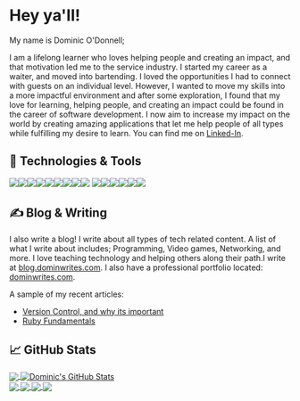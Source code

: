 # Hey ya'll!
My name is Dominic O'Donnell;

I am a lifelong learner who loves helping people and creating an impact, and that motivation led me to the service industry. I started my career as a waiter, and moved into bartending. I loved the opportunities I had to connect with guests on an individual level. However, I wanted to move my skills into a more impactful environment and after some exploration, I found that my love for learning, helping people, and creating an impact could be found in the career of software development. I now aim to increase my impact on the world by creating amazing applications that let me help people of all types while fulfilling my desire to learn. You can find me on [Linked-In][3].

## 🔧 Technologies & Tools
![](https://img.shields.io/badge/OS-Linux-informational?style=flat&logo=linux&logoColor=white&color=77b6ea)![](https://img.shields.io/badge/OS-MacOS-informational?style=flat&logo=MacOS&logoColor=white&color=77b6ea)![](https://img.shields.io/badge/Editor-VsCode-informational?style=flat&logo=visual-idea&logoColor=white&color=77b6ea)![](https://img.shields.io/badge/Code-Python-informational?style=flat&logo=python&logoColor=white&color=77b6ea)![](https://img.shields.io/badge/Code-JavaScript-informational?style=flat&logo=javascript&logoColor=white&color=77b6ea)![](https://img.shields.io/badge/Code-Ruby-informational?style=flat&logo=ruby&logoColor=white&color=77b6ea)![](https://img.shields.io/badge/Code-Sass-informational?style=flat&logo=sass&logoColor=white&color=77b6ea)![](https://img.shields.io/badge/Shell-Bash-informational?style=flat&logo=gnu-bash&logoColor=white&color=77b6ea)![](https://img.shields.io/badge/Shell-Zsh-informational?style=flat&logo=gnu-bash&logoColor=white&color=77b6ea)
![](https://img.shields.io/badge/Tools-PostgreSQL-informational?style=flat&logo=postgresql&logoColor=white&color=77b6ea)![](https://img.shields.io/badge/Tools-Apache-informational?style=flat&logo=apache&logoColor=white&color=77b6ea)![](https://img.shields.io/badge/Tools-Git-informational?style=flat&logo=git&logoColor=white&color=77b6ea)![](https://img.shields.io/badge/Tools-SQLite3-informational?style=flat&logo=sqlite&logoColor=white&color=77b6ea)![](https://img.shields.io/badge/Framework-Ruby_On_Rails-informational?style=flat&logo=ruby&logoColor=white&color=77b6ea)![](https://img.shields.io/badge/Framework-Flask-informational?style=flat&logo=flask&logoColor=white&color=77b6ea)

## &#x270d; Blog & Writing

I also write a blog! I write about all types of tech related content. A list of what I write about includes; Programming, Video games, Networking, and more. I love teaching technology and helping others along their path.I write at [blog.dominwrites.com](https://blog.dominwrites.com/). I also have a professional portfolio located: [dominwrites.com](https://dominwrites.com/).

A sample of my recent articles:

<!-- BLOG-POST-LIST:START -->
- [Version Control, and why its important](https://blog.dominwrites.com/programming/version_control/)
- [Ruby Fundamentals](https://blog.dominwrites.com/programming/ruby-fundamentals/)
<!-- BLOG-POST-LIST:END -->

## &#x1f4c8; GitHub Stats

<a href="https://github.com/Dominicod/Dominicod">
  <img align="center" src="https://github-readme-stats.vercel.app/api/top-langs/?username=dominicod&hide=html,css&theme=tokyonight&langs_count=3" />
</a><a href="https://github.com/Dominicod/Dominicod">
  <img align="center" src="https://github-readme-stats.vercel.app/api?username=dominicod&count_private=true&show_icons=true&theme=tokyonight" alt="Dominic's GitHub Stats" />
</a>
<br>
<a href="https://github.com/Dominicod/portfolio">
  <img align="center" src="https://github-readme-stats.vercel.app/api/pin/?username=Dominicod&repo=portfolio&title_color=ffffff&text_color=c9cacc&theme=tokyonight" />
</a><a href="https://github.com/Dominicod/dlorg">
  <img align="center" src="https://github-readme-stats.vercel.app/api/pin/?username=Dominicod&repo=dlorg&title_color=ffffff&text_color=c9cacc&theme=tokyonight" />
</a><a href="https://github.com/Dominicod/battle_ships">
  <img align="center" src="https://github-readme-stats.vercel.app/api/pin/?username=Dominicod&repo=battle_ships&title_color=ffffff&text_color=c9cacc&theme=tokyonight" />
</a><a href="https://github.com/Dominicod/mod_assessments">
  <img align="center" src="https://github-readme-stats.vercel.app/api/pin/?username=Dominicod&repo=mod_assessments&title_color=ffffff&text_color=c9cacc&theme=tokyonight" />
</a>

<!-- links to social media icons -->

<!-- icons with padding -->

[1.1]: http://i.imgur.com/tXSoThF.png (twitter icon with padding)
[2.1]: http://i.imgur.com/0o48UoR.png (github icon with padding)

<!-- icons without padding -->

[1.2]: http://i.imgur.com/wWzX9uB.png (twitter icon without padding)
[2.2]: http://i.imgur.com/9I6NRUm.png (github icon without padding)
[3.2]: https://raw.githubusercontent.com/MartinHeinz/MartinHeinz/master/linkedin-3-16.png (LinkedIn icon without padding)


<!-- links to your social media accounts -->

[2]: https://github.com/Dominicod
[3]: https://www.linkedin.com/in/dominic-odonnell/


<!-- Resources -->
<!-- Icons: https://simpleicons.org/ -->
<!-- GitHub Stats: https://github.com/anuraghazra/github-readme-stats -->
<!-- Emojis: https://emojipedia.org/emoji/ -->
<!-- HTML Emojis: https://www.fileformat.info/index.htm -->
<!-- Shields: https://shields.io/ -->
<!-- Awesome GitHub Profile README: https://github.com/abhisheknaiidu/awesome-github-profile-readme -->
